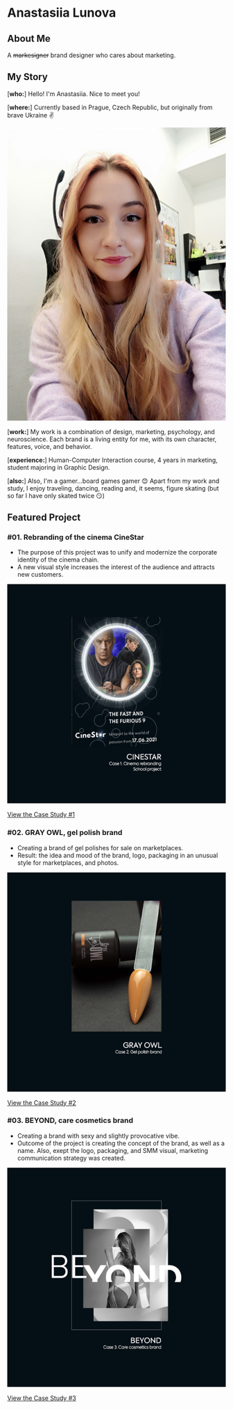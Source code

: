# Anastasiia Lunova

## About Me
A ~~markesigner~~ brand designer who cares about marketing.

## My Story

[__who:__] Hello! I'm Anastasiia. Nice to meet you!

[__where:__] Currently based in Prague, Czech Republic, but originally from brave Ukraine ✌


![Photo of me with headphones at work.](images/photo1.jpeg)

[__work:__] My work is a combination of design, marketing, psychology, and neuroscience. Each brand is a living entity for me, with its own character, features, voice, and behavior. 

 [__experience:__] Human-Computer Interaction course, 4 years in marketing, student majoring in Graphic Design.

[__also:__] Also, I'm a gamer...board games gamer 😊 Apart from my work and study, I enjoy traveling, dancing, reading and, it seems, figure skating (but so far I have only skated twice 😏)

## Featured Project


### #01. Rebranding of the cinema CineStar

- The purpose of this project was to unify and modernize the corporate identity of the cinema chain.
- A new visual style increases the interest of the audience and attracts new customers.

![Case study #1: rebranding of the cinema CineStar. Project preview.](images/case-study-01.png)

[View the Case Study #1](case-study-01.md)



### #02. GRAY OWL, gel polish brand

- Creating a brand of gel polishes for sale on marketplaces.
- Result: the idea and mood of the brand, logo, packaging in an unusual style for marketplaces, and photos.

![Case study #2: GRAY OWL, gel polish brand. Project preview.](images/case-study-02.png)

[View the Case Study #2](case-study-02.md)


### #03. BEYOND, care cosmetics brand

- Creating a brand with sexy and slightly provocative vibe.
- Outcome of the project is creating the concept of the brand, as well as a name. Also, exept the logo, packaging, and SMM visual, marketing communication strategy was created.

![Case study #3: BEYOND, care cosmetics brand. Project preview.](images/case-study-03.png)

[View the Case Study #3](case-study-03.md)
